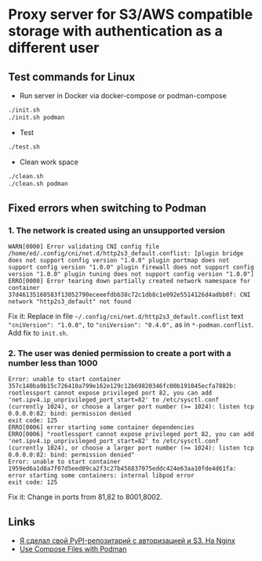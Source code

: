 # Proxy server for S3/AWS compatible storage with authentication as a different user

## Test commands for Linux

* Run server in Docker via docker-compose or podman-compose

```bash
./init.sh
./init.sh podman
```

* Test

```bash
./test.sh
```

* Clean work space

```bash
./clean.sh
./clean.sh podman

```

## Fixed errors when switching to Podman

### 1. The network is created using an unsupported version

```text
WARN[0000] Error validating CNI config file /home/ed/.config/cni/net.d/http2s3_default.conflist: [plugin bridge does not support config version "1.0.0" plugin portmap does not support config version "1.0.0" plugin firewall does not support config version "1.0.0" plugin tuning does not support config version "1.0.0"] 
ERRO[0000] Error tearing down partially created network namespace for container 37d46135160583f13052790eceeefdbb38c72c1db8c1e092e5514126d4adbb0f: CNI network "http2s3_default" not found 
```

Fix it:
Replace in file `~/.config/cni/net.d/http2s3_default.conflist` text `"cniVersion": "1.0.0",` to `"cniVersion": "0.4.0",` as in `*-podman.conflist`.
Add fix to `init.sh`.

### 2. The user was denied permission to create a port with a number less than 1000

```text
Error: unable to start container 357c140ba9b15c726410a799e162e129c12b69820346fc00b191045ecfa7882b: rootlessport cannot expose privileged port 82, you can add 'net.ipv4.ip_unprivileged_port_start=82' to /etc/sysctl.conf (currently 1024), or choose a larger port number (>= 1024): listen tcp 0.0.0.0:82: bind: permission denied
exit code: 125
ERRO[0006] error starting some container dependencies
ERRO[0006] "rootlessport cannot expose privileged port 82, you can add 'net.ipv4.ip_unprivileged_port_start=82' to /etc/sysctl.conf (currently 1024), or choose a larger port number (>= 1024): listen tcp 0.0.0.0:82: bind: permission denied"
Error: unable to start container 1959ed6a1d8a7f07d5eed09ca2f3c27b456837075eddc424e63aa10fde4d61fa: error starting some containers: internal libpod error
exit code: 125
```

Fix it:
Change in ports from 81,82 to 8001,8002.

## Links

* [Я сделал свой PyPI-репозитарий с авторизацией и S3. На Nginx](https://habr.com/ru/articles/518126/)
* [Use Compose Files with Podman](https://docs.oracle.com/en/learn/podman-compose/index.html#confirm-podman-compose-is-working)
